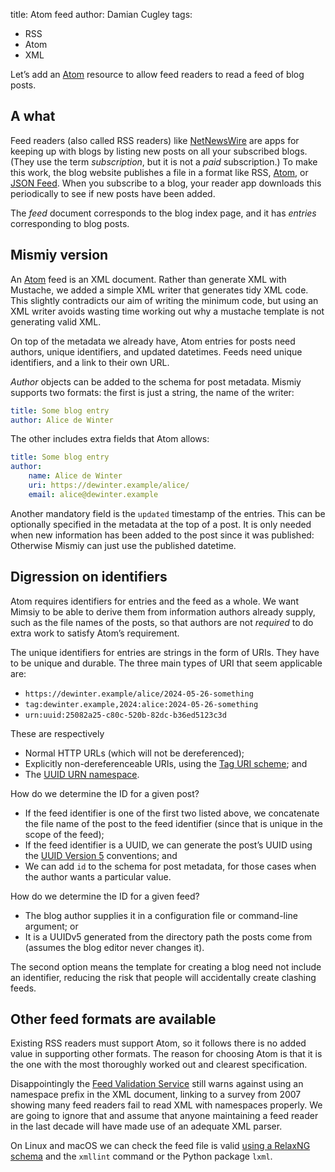 title: Atom feed
author: Damian Cugley
tags:
- RSS
- Atom
- XML

Let’s add an [Atom] resource to allow feed readers to read a feed of blog posts.

## A what

Feed readers (also called RSS readers) like [NetNewsWire] are apps for keeping up with blogs
by listing new posts on all your subscribed blogs.
(They use the term _subscription_, but it is not a _paid_ subscription.)
To make this work, the
blog website publishes a file
in a format like RSS, [Atom], or [JSON Feed]. When you subscribe to a blog,
your reader app downloads this periodically to see if new posts have been added.

The _feed_ document corresponds to the blog index page, and it has _entries_
corresponding to blog posts.

## Mismiy version

An [Atom] feed is an XML document. Rather than generate XML with Mustache,
we added a simple XML writer that generates tidy XML code. This slightly contradicts
our aim of writing the minimum code, but using an XML writer avoids wasting
time working out why a mustache template is not generating valid XML.

On top of the metadata we already have,
Atom entries for posts need authors, unique identifiers, and updated datetimes.
Feeds need unique identifiers, and a link to their own URL.

_Author_ objects can be added to the schema for post metadata. Mismiy supports
two formats: the first is just a string, the name of the writer:

```yaml
title: Some blog entry
author: Alice de Winter
```

The other includes extra fields that Atom allows:

```yaml
title: Some blog entry
author:
    name: Alice de Winter
    uri: https://dewinter.example/alice/
    email: alice@dewinter.example
```

Another mandatory field is the `updated` timestamp of the entries. This can be
optionally
specified in the metadata at the top of a post. It is only needed when new
information has been added to the post since it was published: Otherwise
Mismiy can just use the published datetime.


## Digression on identifiers

Atom requires identifiers for entries and the feed as a whole. We want Mimsiy
to be able to derive them from information authors already supply, such as the file
names of the posts, so that authors are not
_required_ to do extra work to satisfy Atom’s requirement.

The unique identifiers for entries are strings in the form of URIs.
They have to be unique and durable. The three
main types of URI that seem applicable are:

- `https://dewinter.example/alice/2024-05-26-something`
- `tag:dewinter.example,2024:alice:2024-05-26-something`
- `urn:uuid:25082a25-c80c-520b-82dc-b36ed5123c3d`

These are respectively

- Normal HTTP URLs (which will not be dereferenced);
- Explicitly non-dereferenceable URIs, using the [Tag URI scheme]; and
- The [UUID URN namespace].

How do we determine the ID for a given post?

- If the feed identifier is one of the first two listed above, we concatenate
  the file name of the post to the feed identifier
  (since that is unique in the scope of the feed);
- If the feed identifier is a UUID, we can generate the post’s UUID using
  the [UUID Version 5] conventions; and
- We can add `id` to the schema for post metadata, for those cases when the
  author wants a particular value.

How do we determine the ID for a given feed?

- The blog author supplies it in a configuration file or command-line argument; or
- It is a UUIDv5 generated from the directory path the posts come from (assumes
  the blog editor never changes it).

The second option means the template for creating a blog need not include
an identifier, reducing the risk that people will accidentally create clashing feeds.

## Other feed formats are available

Existing RSS readers must support Atom, so it follows there is no added
value in supporting other formats. The reason for choosing Atom is that it
is the one with the most thoroughly worked out and clearest specification.

Disappointingly the [Feed Validation Service] still warns
against using an namespace prefix in the XML document, linking to a survey
from 2007 showing many feed readers fail to read XML with namespaces properly.
We are going to ignore that and assume that anyone maintaining a feed reader
in the last decade will have made use of an adequate XML parser.

On Linux and macOS we can check the feed file is valid [using a RelaxNG schema][1]
and the `xmllint` command or the Python package `lxml`.


[Atom]: https://datatracker.ietf.org/doc/html/rfc4287
[JSON Feed]: https://www.jsonfeed.org
[NetNewsWire]: https://netnewswire.com
[Tag URI scheme]: https://datatracker.ietf.org/doc/html/rfc4151
[UUID URN Namespace]: https://datatracker.ietf.org/doc/html/rfc9562
[UUID Version 5]: https://datatracker.ietf.org/doc/html/rfc9562#name-uuid-version-5
[Feed Validation Service]: https://validator.w3.org/feed/
[1]: https://cweiske.de/tagebuch/atom-validation.htm
